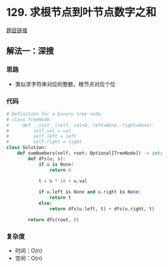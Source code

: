# 129. 求根节点到叶节点数字之和

[题目链接](https://leetcode.cn/problems/sum-root-to-leaf-numbers/description/)

## 解法一：深搜

### 思路

- 类似求字符串对应的整数，根节点对应个位

### 代码

```py
# Definition for a binary tree node.
# class TreeNode:
#     def __init__(self, val=0, left=None, right=None):
#         self.val = val
#         self.left = left
#         self.right = right
class Solution:
    def sumNumbers(self, root: Optional[TreeNode]) -> int:
        def dfs(u, s):
            if u is None:
                return 0

            t = s * 10 + u.val
            
            if u.left is None and u.right is None:
                return t
            else:
                return dfs(u.left, t) + dfs(u.right, t)

        return dfs(root, 0)
```

### 复杂度

- 时间：O(n)
- 空间：O(n)
